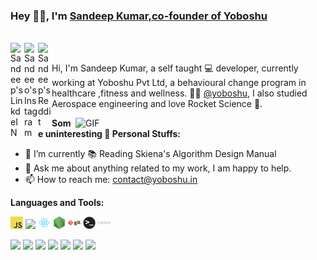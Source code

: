 ### Hey 👋🏽, I'm [Sandeep Kumar,co-founder of Yoboshu](https://yoboshu.com/) 

<br/>

<a href="https://www.linkedin.com/in/sandeep-yoboshu/">
  <img align="left" alt="Sandeep's LinkdeIN" width="22px" src="https://www.vectorlogo.zone/logos/linkedin/linkedin-icon.svg" />
</a>

<a href="https://www.instagram.com/iqthree01">
  <img align="left" alt="Sandeeo's Instagram" width="22px" src="https://www.vectorlogo.zone/logos/instagram/instagram-icon.svg" />
</a>
<a href="https://www.reddit.com/user/iqthree100">
  <img align="left" alt="Sandeep's Reddit" width="22px" src="https://www.vectorlogo.zone/logos/reddit/reddit-tile.svg" />
</a>




<br />

Hi, I'm Sandeep Kumar, a self taught  💻 developer, currently working  at Yoboshu Pvt Ltd, a behavioural change program in healthcare ,fitness and wellness. 🧑‍⚕️ [@yoboshu](https://yoboshu.com), I also studied Aerospace engineering and love Rocket Science 🚀.



  <img align="right" alt="GIF" width="400px" src="https://media.giphy.com/media/L3dH5oTroM7JcIEbct/giphy.gif" />
  
  
  
**Some uninteresting 🙇 Personal Stuffs:**

- 🌱 I’m currently 📚 Reading Skiena's Algorithm Design Manual
- 💬 Ask me about anything related to my work, I am happy to help.
- 📫 How to reach me: contact@yoboshu.in










**Languages and Tools:**  

<code><img height="20" src="https://raw.githubusercontent.com/github/explore/80688e429a7d4ef2fca1e82350fe8e3517d3494d/topics/javascript/javascript.png"></code>
<code><img height="20" src="https://raw.githubusercontent.com/detain/svg-logos/master/svg/typescript.svg"></code>
<code><img height="20" src="https://raw.githubusercontent.com/github/explore/80688e429a7d4ef2fca1e82350fe8e3517d3494d/topics/react/react.png"></code>
<code><img height="20" src="https://raw.githubusercontent.com/github/explore/80688e429a7d4ef2fca1e82350fe8e3517d3494d/topics/nodejs/nodejs.png"></code>
<code><img height="20" src="https://raw.githubusercontent.com/github/explore/80688e429a7d4ef2fca1e82350fe8e3517d3494d/topics/git/git.png"></code>
<code><img height="20" src="https://raw.githubusercontent.com/github/explore/80688e429a7d4ef2fca1e82350fe8e3517d3494d/topics/terminal/terminal.png"></code>
<code><img height="20" src="https://raw.githubusercontent.com/github/explore/80688e429a7d4ef2fca1e82350fe8e3517d3494d/topics/express/express.png"></code>

<code><img height="20" src="https://raw.githubusercontent.com/detain/svg-logos/master/svg/redux.svg"></code>
<code><img height="20" src="https://raw.githubusercontent.com/detain/svg-logos/master/svg/heroku.svg"></code>
<code><img height="20" src="https://raw.githubusercontent.com/detain/svg-logos/master/svg/google-cloud.svg"></code>
<code><img height="20" src="https://raw.githubusercontent.com/detain/svg-logos/master/svg/html5.svg"></code>
<code><img height="20" src="https://raw.githubusercontent.com/detain/svg-logos/master/svg/css3.svg"></code>
<code><img height="20" src="https://raw.githubusercontent.com/detain/svg-logos/master/svg/mongodb.svg"></code>
<code><img height="20" src="https://www.vectorlogo.zone/logos/firebase/firebase-icon.svg"></code>





